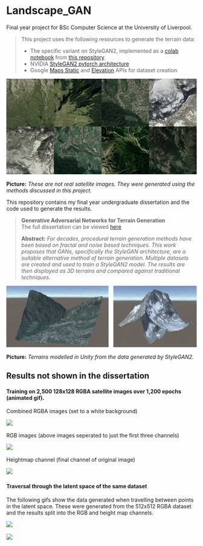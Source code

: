 # Landscape_GAN
Final year project for BSc Computer Science at the University of Liverpool.

> This project uses the following resources to generate the terrain data:
> - The specific variant on StyleGAN2, implemented as a [colab notebook](https://github.com/eps696/stylegan2ada/blob/master/StyleGAN2a_colab.ipynb) from [this repository](https://github.com/eps696/stylegan2ada)
> - NVIDIA [StyleGAN2 pytorch architecture](https://github.com/NVlabs/stylegan2-ada-pytorch)
> - Google [Maps Static](https://developers.google.com/maps/documentation/maps-static/overview) and [Elevation](https://developers.google.com/maps/documentation/elevation/start) APIs for dataset creation

![Generated sat images](./readmeImages/512generated.png)

**Picture:** *These are not real satellite images. They were generated using the methods discussed in this project.*

This repository contains my final year undergraduate dissertation and the code used to generate the results.

> **Generative Adversarial Networks for Terrain Generation**<br>
> The full dissertation can be viewed [here](https://drive.google.com/file/d/16sgsRHorQmk6zuQylsT1Qiitose17SVA/view?usp=sharing)
>
> **Abstract:** *For decades, procedural terrain generation methods have been based on fractal and noise based techniques. This work proposes that GANs, specifically the StyleGAN architecture, are a suitable alternative method of terrain generation. Multiple datasets are created and used to train a StyleGAN2 model. The results are then displayed as 3D terrains and compared against traditional techniques.*

![Generated unity models](./readmeImages/512Unity.png)

**Picture:** *Terrains modelled in Unity from the data generated by StyleGAN2.*

## Results not shown in the dissertation

#### Training on 2,500 128x128 RGBA satellite images over 1,200 epochs (animated gif).
Combined RGBA images (set to a white background)

![](readmeImages/comboSmall.gif)

RGB images (above images seperated to just the first three channels)

![](readmeImages/imagesSmall.gif)

Heightmap channel (final channel of original image)

![](readmeImages/heightSmall.gif)

#### Traversal through the latent space of the same dataset
The following gifs show the data generated when travelling between points in the latent space. These were generated from the 512x512 RGBA dataset and the results split into the RGB and height map channels.

![](readmeImages/traverse.gif)

![](readmeImages/heightTraversal.gif)
